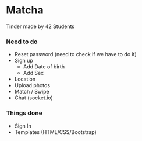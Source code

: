 # Matcha
Tinder made by 42 Students

### Need to do
* Reset password (need to check if we have to do it)
* Sign up
    * Add Date of birth
    * Add Sex
* Location
* Upload photos
* Match / Swipe
* Chat (socket.io)

### Things done
* Sign In
* Templates (HTML/CSS/Bootstrap)